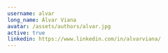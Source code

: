 ```yaml
---
username: alvar
long_name: Álvar Viana
avatar: /assets/authors/alvar.jpg
active: true
linkedin: https://www.linkedin.com/in/alvarviana/
---
```

